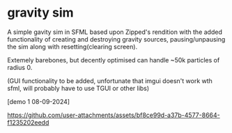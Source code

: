 # gravity sim

A simple gavity sim in SFML based upon Zipped's rendition with the added functionality of creating and destroying gravity sources, pausing/unpausing the sim along with resetting(clearing screen).

Extemely barebones, but decently optimised can handle ~50k particles of radius 0.

(GUI functionality to be added, unfortunate that imgui doesn't work wth sfml, will probably have to use TGUI or other libs)

[demo 1 08-09-2024]

https://github.com/user-attachments/assets/bf8ce99d-a37b-4577-8664-f1235202eedd

